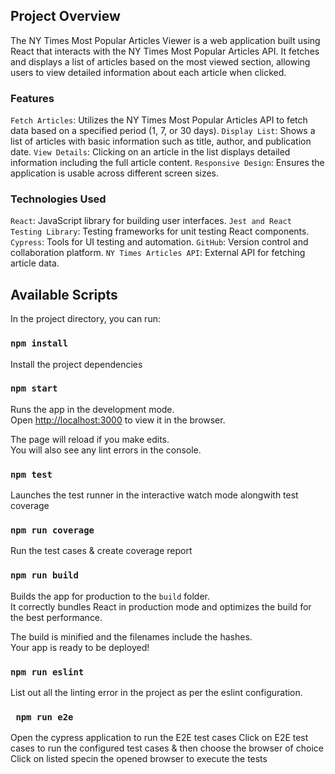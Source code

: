 ## Project Overview

The NY Times Most Popular Articles Viewer is a web application built using React that interacts with the NY Times Most Popular Articles API. It fetches and displays a list of articles based on the most viewed section, allowing users to view detailed information about each article when clicked.

### Features
`Fetch Articles`: Utilizes the NY Times Most Popular Articles API to fetch data based on a specified period (1, 7, or 30 days).
`Display List`: Shows a list of articles with basic information such as title, author, and publication date.
`View Details`: Clicking on an article in the list displays detailed information including the full article content.
`Responsive Design`: Ensures the application is usable across different screen sizes.

### Technologies Used
`React`: JavaScript library for building user interfaces.
`Jest and React Testing Library`: Testing frameworks for unit testing React components.
`Cypress`: Tools for UI testing and automation.
`GitHub`: Version control and collaboration platform.
`NY Times Articles API`: External API for fetching article data.

## Available Scripts

In the project directory, you can run: 

### `npm install`

Install the project dependencies

### `npm start`

Runs the app in the development mode.\
Open [http://localhost:3000](http://localhost:3000) to view it in the browser.

The page will reload if you make edits.\
You will also see any lint errors in the console.

### `npm test`

Launches the test runner in the interactive watch mode alongwith test coverage

### `npm run coverage`

Run the test cases & create coverage report

### `npm run build`

Builds the app for production to the `build` folder.\
It correctly bundles React in production mode and optimizes the build for the best performance.

The build is minified and the filenames include the hashes.\
Your app is ready to be deployed!

### `npm run eslint`

List out all the linting error in the project as per the eslint configuration.

### ` npm run e2e`

Open the cypress application to run the E2E test cases
Click on E2E test cases to run the configured test cases & then choose the browser of choice
Click on listed specin the opened browser to execute the tests